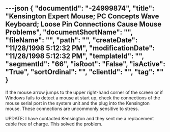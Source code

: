 ---json
{
  "documentId": "-24999874",
  "title": "Kensington Expert Mouse; PC Concepts Wave Keyboard; Loose Pin Connections Cause Mouse Problems",
  "documentShortName": "",
  "fileName": "",
  "path": "",
  "createDate": "11/28/1998 5:12:32 PM",
  "modificationDate": "11/28/1998 5:12:32 PM",
  "templateId": "",
  "segmentId": "66",
  "isRoot": "False",
  "isActive": "True",
  "sortOrdinal": "",
  "clientId": "",
  "tag": ""
}
---

If the mouse arrow jumps to the upper right-hand corner of the screen or if Windows fails to detect a mouse at start up, check the connections of the mouse serial port in the system unit and the plug into the Kensington mouse. These connections are uncommonly sensitive to stress.

UPDATE: I have contacted Kensington and they sent me a replacement cable free of charge. This solved the problem.
